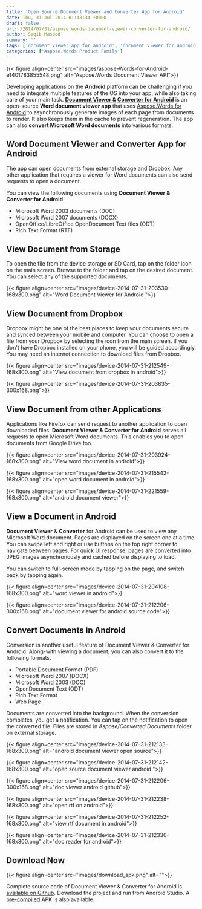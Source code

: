 ```yaml
---
title: 'Open Source Document Viewer and Converter App for Android'
date: Thu, 31 Jul 2014 01:48:34 +0000
draft: false
url: /2014/07/31/aspose.words-document-viewer-converter-for-android/
author: Saqib Masood
summary: ''
tags: ['document viewer app for android', 'document viewer for android', 'document viewer for android source code', 'file viewer for android', 'open source document viewer android']
categories: ['Aspose.Words Product Family']
---
```




{{< figure align=center src="images/aspose-Words-for-Android-e1401783855548.png" alt="Aspose.Words Document Viewer  API">}}


Developing applications on the **Android** platform can be challenging if you need to integrate multiple features of the OS into your app, while also taking care of your main task. [**Document Viewer & Converter for Android**][1] is an open-source **Word document viewer app** that uses [Aspose.Words for Android][2] to asynchronously generate images of each page from documents to render. It also keeps them in the cache to prevent regeneration. The app can also **convert Microsoft Word documents** into various formats.

## Word Document Viewer and Converter App for Android

The app can open documents from external storage and Dropbox. Any other application that requires a viewer for Word documents can also send requests to open a document.

You can view the following documents using **Document Viewer & Converter for Android**.

*   Microsoft Word 2003 documents (DOC)
*   Microsoft Word 2007 documents (DOCX)
*   OpenOffice/LibreOffice OpenDocument Text files (ODT)
*   Rich Text Format (RTF)

## View Document from Storage

To open the file from the device storage or SD Card, tap on the folder icon on the main screen. Browse to the folder and tap on the desired document. You can select any of the supported documents.



{{< figure align=center src="images/device-2014-07-31-203530-168x300.png" alt="Word Document Viewer for Android ">}}


## View Document from Dropbox

Dropbox might be one of the best places to keep your documents secure and synced between your mobile and computer. You can choose to open a file from your Dropbox by selecting the icon from the main screen. If you don't have Dropbox installed on your phone, you will be guided accordingly. You may need an internet connection to download files from Dropbox.



{{< figure align=center src="images/device-2014-07-31-212549-168x300.png" alt="View document from dropbox in android">}}




{{< figure align=center src="images/device-2014-07-31-203835-300x168.png">}}


## View Document from other Applications

Applications like Firefox can send request to another application to open downloaded files. **Document Viewer & Converter for Android** serves all requests to open Microsoft Word documents. This enables you to open documents from Google Drive too.



{{< figure align=center src="images/device-2014-07-31-203924-168x300.png" alt="View word document in android">}}




{{< figure align=center src="images/device-2014-07-31-215542-168x300.png" alt="open word document in android">}}




{{< figure align=center src="images/device-2014-07-31-221559-168x300.png" alt="android document viewer">}}


## View a Document in Android

**Document Viewer** & **Converter** for Android can be used to view any Microsoft Word document. Pages are displayed on the screen one at a time. You can swipe left and right or use buttons on the top right corner to navigate between pages. For quick UI response, pages are converted into JPEG images asynchronously and cached before displaying to load.

You can switch to full-screen mode by tapping on the page, and switch back by tapping again.



{{< figure align=center src="images/device-2014-07-31-204108-168x300.png" alt="word viewer in android">}}




{{< figure align=center src="images/device-2014-07-31-212206-300x168.png" alt="document viewer for android source code">}}


## Convert Documents in Android

Conversion is another useful feature of Document Viewer & Converter for Android. Along-with viewing a document, you can also convert it to the following formats.

*   Portable Document Format (PDF)
*   Microsoft Word 2007 (DOCX)
*   Microsoft Word 2003 (DOC)
*   OpenDocument Text (ODT)
*   Rich Text Format
*   Web Page

Documents are converted into the background. When the conversion completes, you get a notification. You can tap on the notification to open the converted file. Files are stored in _Aspose/Converted Documents_ folder on external storage.



{{< figure align=center src="images/device-2014-07-31-212133-168x300.png" alt="android document viewer open source">}}




{{< figure align=center src="images/device-2014-07-31-212142-168x300.png" alt="open source document viewer android ">}}




{{< figure align=center src="images/device-2014-07-31-212206-300x168.png" alt="doc viewer android github">}}




{{< figure align=center src="images/device-2014-07-31-212238-168x300.png" alt="open rtf on android">}}




{{< figure align=center src="images/device-2014-07-31-212252-168x300.png" alt="view rtf document in android">}}




{{< figure align=center src="images/device-2014-07-31-212330-168x300.png" alt="doc reader for android">}}


## Download Now



{{< figure align=center src="images/download_apk.png" alt="">}}


Complete source code of Document Viewer & Converter for Android is [available on Github][3]. Download the project and run from Android Studio. A [pre-compiled][4] APK is also available.




[1]: https://github.com/AsposeShowcase/Document_Viewer_and_Converter_for_Android
[2]: http://www.aspose.com/android/word-component.aspx
[3]: https://github.com/AsposeShowcase/Document_Viewer_and_Converter_for_Android
[4]: https://github.com/AsposeShowcase/Document_Viewer_and_Converter_for_Android/releases/download/v1.1/Document.Viewer.and.Converter.1.1.1.apk




